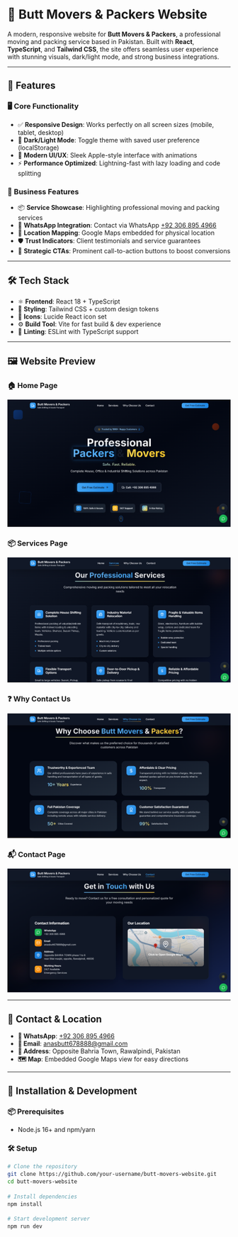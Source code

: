 # 🚛 Butt Movers & Packers Website

A modern, responsive website for **Butt Movers & Packers**, a professional moving and packing service based in Pakistan. Built with **React**, **TypeScript**, and **Tailwind CSS**, the site offers seamless user experience with stunning visuals, dark/light mode, and strong business integrations.

---

## 🌟 Features

### 🖥️ Core Functionality
- ✅ **Responsive Design**: Works perfectly on all screen sizes (mobile, tablet, desktop)
- 🌙 **Dark/Light Mode**: Toggle theme with saved user preference (localStorage)
- 🎨 **Modern UI/UX**: Sleek Apple-style interface with animations
- ⚡ **Performance Optimized**: Lightning-fast with lazy loading and code splitting

### 🧰 Business Features
- 📦 **Service Showcase**: Highlighting professional moving and packing services
- 💬 **WhatsApp Integration**: Contact via WhatsApp [+92 306 895 4966](https://wa.me/923068954966)
- 📍 **Location Mapping**: Google Maps embedded for physical location
- 🛡️ **Trust Indicators**: Client testimonials and service guarantees
- 🚀 **Strategic CTAs**: Prominent call-to-action buttons to boost conversions

---

## 🛠️ Tech Stack

- ⚛️ **Frontend**: React 18 + TypeScript
- 🎨 **Styling**: Tailwind CSS + custom design tokens
- 🧩 **Icons**: Lucide React icon set
- ⚙️ **Build Tool**: Vite for fast build & dev experience
- 🧹 **Linting**: ESLint with TypeScript support

---

## 🖼️ Website Preview

### 🏠 Home Page  
![Home](https://github.com/Hammad-i220628/Travel-Company/blob/main/images/home.png?raw=true)

### 📦 Services Page  
![Services](https://github.com/Hammad-i220628/Travel-Company/blob/main/images/services.png?raw=true)

### ❓ Why Contact Us  
![Why Contact Us](https://github.com/Hammad-i220628/Travel-Company/blob/main/images/why%20contact%20us.png?raw=true)

### 📬 Contact Page  
![Contact](https://github.com/Hammad-i220628/Travel-Company/blob/main/images/contact.png?raw=true)

---

## 📍 Contact & Location

- **📱 WhatsApp**: [+92 306 895 4966](https://wa.me/923068954966)
- **📧 Email**: anasbutt678888@gmail.com
- **📌 Address**: Opposite Bahria Town, Rawalpindi, Pakistan
- **🗺️ Map**: Embedded Google Maps view for easy directions

---

## 🚧 Installation & Development

### 📦 Prerequisites
- Node.js 16+ and npm/yarn

### 🛠️ Setup
```bash
# Clone the repository
git clone https://github.com/your-username/butt-movers-website.git
cd butt-movers-website

# Install dependencies
npm install

# Start development server
npm run dev

